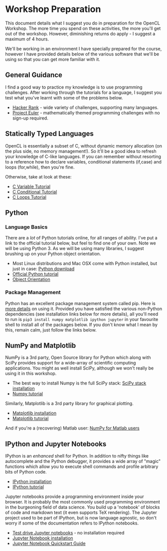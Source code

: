 # Workshop Preparation

This document details what I suggest you do in preparation for the OpenCL Workshop. The more time you spend on these activities, the more you'll get out of the workshop. However, diminishing returns do apply - I suggest a maximum of 4 hours.

We'll be working in an environment I have specially prepared for the course, however I have provided details below of the various software that we'll be using so that you can get more familiar with it.

## General Guidance
I find a good way to practice my knowledge is to use programming challenges. After working through the tutorials for a language, I suggest you test what you've learnt with some of the problems below.

* [Hacker Rank](https://www.hackerrank.com/) - wide variety of challenges, supporting many languages.
* [Project Euler](https://projecteuler.net/) - mathematically themed programming challenges with no sign-up required.

## Statically Typed Languages
OpenCL is essentially a subset of C, without dynamic memory allocation (on the plus side, no memory management!). So it'll be a good idea to refresh your knowledge of C-like languages. If you can remember without resorting to a reference how to declare variables, conditional statements (if,case) and loops (for,while), then you're fine. 

Otherwise, take at look at these:

* [C Variable Tutorial](http://www.cprogramming.com/tutorial/c/lesson1.html)  
* [C Conditional Tutorial](http://www.cprogramming.com/tutorial/c/lesson2.html)
* [C Loops Tutorial](http://www.cprogramming.com/tutorial/c/lesson3.html)

## Python
### Language Basics
There are a *lot* of Python tutorials online, for all ranges of ability. I've put a link to the official tutorial below, but feel to find one of your own. Note we will be using Python 3. As we will be using many libraries, I suggest brushing up on your Python object orientation.

* Most Linux distributions and Mac OSX come with Python installed, but just in case: [Python download](https://www.python.org/downloads/)
* [Official Python tutorial](https://docs.python.org/3/tutorial/introduction.html)
* [Object Orientation](http://www.python-course.eu/object_oriented_programming.php)

### Package Management
Python has an excellent package management system called pip. Here is [more details](https://packaging.python.org/installing/) on using it. Provided you have satisfied the various non-Python dependencies (see installation links below for more details), all you'll need to run is `pip3 install numpy matplotlib ipython jupyter` in your favourite shell to install all of the packages below. If you don't know what I mean by this, remain calm, just follow the links below.

## NumPy and Matplotlib
NumPy is a 3rd party, Open Source library for Python which along with SciPy provides support for a wide-array of scientific computing applications.  You might as well install SciPy, although we won't really be using it in this workshop.

* The best way to install Numpy is the full SciPy stack: [SciPy stack installation](http://scipy.org/install.html)
* [Numpy tutorial](https://docs.scipy.org/doc/numpy/user/quickstart.html)

Similarly, Matplotlib is a 3rd party library for graphical plotting.

* [Matplotlib installation](http://matplotlib.org/users/installing.html)
* [Matplotlib tutorial](http://matplotlib.org/users/pyplot_tutorial.html)

And if you're a (recovering) Matlab user: [NumPy for Matlab users](https://docs.scipy.org/doc/numpy-dev/user/numpy-for-matlab-users.html)

## IPython and Jupyter Notebooks
IPython is an *enhanced* shell for Python. In addition to nifty things like autocomplete and the Python debugger, it provides a wide array of "magic" functions which allow you to execute shell commands and profile arbitrary bits of Python code.

* [IPython installation](http://ipython.readthedocs.io/en/stable/install/index.html)
* [IPython tutorial](http://ipython.readthedocs.io/en/stable/interactive/tutorial.html)

Jupyter notebooks provide a programming environment inside your browser. It is probably the most commonly used programming environment in the burgeoning field of data science. You build up a 'notebook' of blocks of code and markdown text (it even supports TeX rendering). The Jupyter project used to be part of IPython, but is now language agnostic, so don't worry if some of the documentation refers to IPython notebooks.

* [Test drive Jupyter notebooks](https://try.jupyter.org/) - no installation required
* [Jupyter Notebook installation](http://jupyter.readthedocs.io/en/latest/projects/content-projects.html#installation)
* [Jupyter Notebook Quickstart Guide](https://jupyter-notebook-beginner-guide.readthedocs.io/en/latest/)

